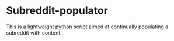 # Subreddit-populator
This is a lightweight python script aimed at continually populating a subreddit with content. 
